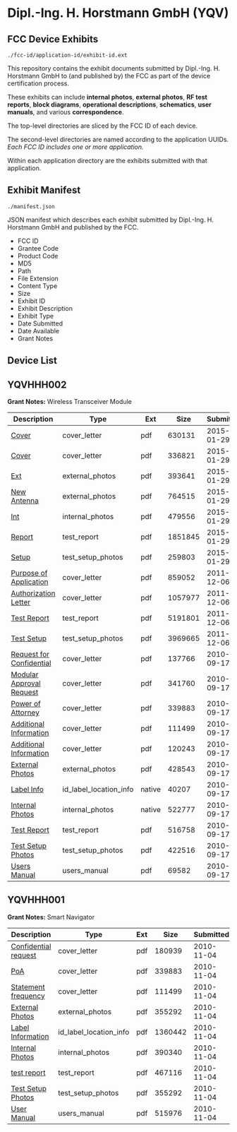 # Dipl.-Ing. H. Horstmann GmbH (YQV)
## FCC Device Exhibits

```
./fcc-id/application-id/exhibit-id.ext
```

This repository contains the exhibit documents submitted by Dipl.-Ing. H. Horstmann GmbH to (and published by) the FCC as part of the device certification process.

These exhibits can include **internal photos**, **external photos**, **RF test reports**, **block diagrams**, **operational descriptions**, **schematics**, **user manuals**, and various **correspondence**.

The top-level directories are sliced by the FCC ID of each device.

The second-level directories are named according to the application UUIDs. *Each FCC ID includes one or more application.*

Within each application directory are the exhibits submitted with that application. 

## Exhibit Manifest

```
./manifest.json
```

JSON manifest which describes each exhibit submitted by Dipl.-Ing. H. Horstmann GmbH and published by the FCC.

- FCC ID
- Grantee Code
- Product Code
- MD5
- Path
- File Extension
- Content Type
- Size
- Exhibit ID
- Exhibit Description
- Exhibit Type
- Date Submitted
- Date Available
- Grant Notes

## Device List
## YQVHHH002
**Grant Notes:** Wireless Transceiver Module

| Description | Type | Ext | Size | Submitted | Available |
| ----------- | ---- | --- | ---- | --------- | --------- |
| [Cover](YQVHHH002/40509b20f4b0ba9f3938987ba74db600/2518407.pdf) | cover_letter | pdf | 630131 | 2015-01-29 | 2015-01-29 |
| [Cover](YQVHHH002/40509b20f4b0ba9f3938987ba74db600/2518408.pdf) | cover_letter | pdf | 336821 | 2015-01-29 | 2015-01-29 |
| [Ext](YQVHHH002/40509b20f4b0ba9f3938987ba74db600/2518405.pdf) | external_photos | pdf | 393641 | 2015-01-29 | 2015-01-29 |
| [New Antenna](YQVHHH002/40509b20f4b0ba9f3938987ba74db600/2518410.pdf) | external_photos | pdf | 764515 | 2015-01-29 | 2015-01-29 |
| [Int](YQVHHH002/40509b20f4b0ba9f3938987ba74db600/2518406.pdf) | internal_photos | pdf | 479556 | 2015-01-29 | 2015-01-29 |
| [Report](YQVHHH002/40509b20f4b0ba9f3938987ba74db600/2518409.pdf) | test_report | pdf | 1851845 | 2015-01-29 | 2015-01-29 |
| [Setup](YQVHHH002/40509b20f4b0ba9f3938987ba74db600/2518411.pdf) | test_setup_photos | pdf | 259803 | 2015-01-29 | 2015-01-29 |
| [Purpose of Application](YQVHHH002/44552428f76c98c5c507ee819336850c/1596251.pdf) | cover_letter | pdf | 859052 | 2011-12-06 | 2011-12-06 |
| [Authorization Letter](YQVHHH002/44552428f76c98c5c507ee819336850c/1596254.pdf) | cover_letter | pdf | 1057977 | 2011-12-06 | 2011-12-06 |
| [Test Report](YQVHHH002/44552428f76c98c5c507ee819336850c/1596252.pdf) | test_report | pdf | 5191801 | 2011-12-06 | 2011-12-06 |
| [Test Setup](YQVHHH002/44552428f76c98c5c507ee819336850c/1406319.pdf) | test_setup_photos | pdf | 3969665 | 2011-12-06 | 2011-12-06 |
| [Request for Confidential](YQVHHH002/6ae9226cdaf0d95739d1abc6e1f14084/1345267.pdf) | cover_letter | pdf | 137766 | 2010-09-17 | 2010-09-17 |
| [Modular Approval Request](YQVHHH002/6ae9226cdaf0d95739d1abc6e1f14084/1345269.pdf) | cover_letter | pdf | 341760 | 2010-09-17 | 2010-09-17 |
| [Power of Attorney](YQVHHH002/6ae9226cdaf0d95739d1abc6e1f14084/1345270.pdf) | cover_letter | pdf | 339883 | 2010-09-17 | 2010-09-17 |
| [Additional Information](YQVHHH002/6ae9226cdaf0d95739d1abc6e1f14084/1345272.pdf) | cover_letter | pdf | 111499 | 2010-09-17 | 2010-09-17 |
| [Additional Information](YQVHHH002/6ae9226cdaf0d95739d1abc6e1f14084/1345273.pdf) | cover_letter | pdf | 120243 | 2010-09-17 | 2010-09-17 |
| [External Photos](YQVHHH002/6ae9226cdaf0d95739d1abc6e1f14084/1345280.pdf) | external_photos | pdf | 428543 | 2010-09-17 | 2011-03-16 |
| [Label Info](YQVHHH002/6ae9226cdaf0d95739d1abc6e1f14084/1345271.native) | id_label_location_info | native | 40207 | 2010-09-17 | 2010-09-17 |
| [Internal Photos](YQVHHH002/6ae9226cdaf0d95739d1abc6e1f14084/1345283.native) | internal_photos | native | 522777 | 2010-09-17 | 2011-03-16 |
| [Test Report](YQVHHH002/6ae9226cdaf0d95739d1abc6e1f14084/1345268.pdf) | test_report | pdf | 516758 | 2010-09-17 | 2010-09-17 |
| [Test Setup Photos](YQVHHH002/6ae9226cdaf0d95739d1abc6e1f14084/1345281.pdf) | test_setup_photos | pdf | 422516 | 2010-09-17 | 2011-03-16 |
| [Users Manual](YQVHHH002/6ae9226cdaf0d95739d1abc6e1f14084/1345282.pdf) | users_manual | pdf | 69582 | 2010-09-17 | 2011-03-16 |
## YQVHHH001
**Grant Notes:** Smart Navigator

| Description | Type | Ext | Size | Submitted | Available |
| ----------- | ---- | --- | ---- | --------- | --------- |
| [Confidential request](YQVHHH001/75d94129a3b95154125b18c77ffb58fb/1371150.pdf) | cover_letter | pdf | 180939 | 2010-11-04 | 2010-11-04 |
| [PoA](YQVHHH001/75d94129a3b95154125b18c77ffb58fb/1345270.pdf) | cover_letter | pdf | 339883 | 2010-11-04 | 2010-11-04 |
| [Statement frequency](YQVHHH001/75d94129a3b95154125b18c77ffb58fb/1345272.pdf) | cover_letter | pdf | 111499 | 2010-11-04 | 2010-11-04 |
| [External Photos](YQVHHH001/75d94129a3b95154125b18c77ffb58fb/1371149.pdf) | external_photos | pdf | 355292 | 2010-11-04 | 2010-11-04 |
| [Label Information](YQVHHH001/75d94129a3b95154125b18c77ffb58fb/1371153.pdf) | id_label_location_info | pdf | 1360442 | 2010-11-04 | 2010-11-04 |
| [Internal Photos](YQVHHH001/75d94129a3b95154125b18c77ffb58fb/1371148.pdf) | internal_photos | pdf | 390340 | 2010-11-04 | 2011-03-11 |
| [test report](YQVHHH001/75d94129a3b95154125b18c77ffb58fb/1371151.pdf) | test_report | pdf | 467116 | 2010-11-04 | 2010-11-04 |
| [Test Setup Photos](YQVHHH001/75d94129a3b95154125b18c77ffb58fb/1371149.pdf) | test_setup_photos | pdf | 355292 | 2010-11-04 | 2010-11-04 |
| [User Manual](YQVHHH001/75d94129a3b95154125b18c77ffb58fb/1371147.pdf) | users_manual | pdf | 515976 | 2010-11-04 | 2011-03-11 |

